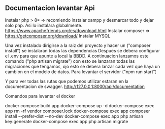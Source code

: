 ## Documentacion levantar Api

Instalar php > 8\* => recomiendo instalar xampp y desmarcar todo y dejar solo php. Asi lo instalara globalmente. https://www.apachefriends.org/es/download.html
Instalar composer => https://getcomposer.org/download/
Instalar MYSQL

Una vez instalado dirigirse a la raiz del proyecto y hacer un ("composer install") se instalaran todas las dependencias
Despues se debera configurar el .env para que apunte a local la BBDD.
A continuacion lanzamos este comando ("php artisan migrate") con esto se lanzaran todas las migraciones que tengamos, ojo esto se debera lanzar cada vez que haya un cambion en el modelo de datos.
Para levantar el servidor ("npm run start")

Y para ver todas las rutas que podemos utilizar estaran en la documentacion de swagger. http://127.0.0.1:8000/api/documentation

Comandos para levantar el docker

docker compose build app
docker-compose up -d
docker-compose exec app rm -rf vendor composer.lock
docker-compose exec app composer install --prefer-dist --no-dev
docker-compose exec app php artisan key:generate
docker-compose exec app php artisan migrate
